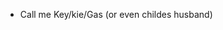 - Call me Key/kie/Gas (or even childes husband)


<!---
gaslightt/gaslightt is a ✨ special ✨ repository because its `README.md` (this file) appears on your GitHub profile.
You can click the Preview link to take a look at your changes.
--->
